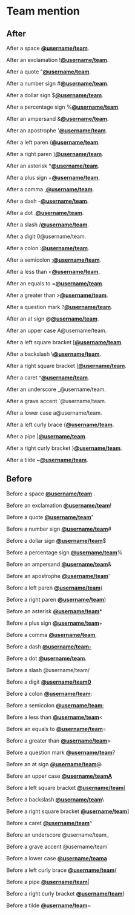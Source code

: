 # Team mention

## After

After a space [**@username/team**](https://github.com/username/team).

After an exclamation \![**@username/team**](https://github.com/username/team).

After a quote "[**@username/team**](https://github.com/username/team).

After a number sign #[**@username/team**](https://github.com/username/team).

After a dollar sign $[**@username/team**](https://github.com/username/team).

After a percentage sign %[**@username/team**](https://github.com/username/team).

After an ampersand &[**@username/team**](https://github.com/username/team).

After an apostrophe '[**@username/team**](https://github.com/username/team).

After a left paren ([**@username/team**](https://github.com/username/team).

After a right paren )[**@username/team**](https://github.com/username/team).

After an asterisk \*[**@username/team**](https://github.com/username/team).

After a plus sign +[**@username/team**](https://github.com/username/team).

After a comma ,[**@username/team**](https://github.com/username/team).

After a dash -[**@username/team**](https://github.com/username/team).

After a dot .[**@username/team**](https://github.com/username/team).

After a slash /[**@username/team**](https://github.com/username/team).

After a digit 0@username/team.

After a colon :[**@username/team**](https://github.com/username/team).

After a semicolon ;[**@username/team**](https://github.com/username/team).

After a less than &lt;[**@username/team**](https://github.com/username/team).

After an equals to =[**@username/team**](https://github.com/username/team).

After a greater than >[**@username/team**](https://github.com/username/team).

After a question mark ?[**@username/team**](https://github.com/username/team).

After an at sign @[**@username/team**](https://github.com/username/team).

After an upper case A@username/team.

After a left square bracket \[[**@username/team**](https://github.com/username/team).

After a backslash \\[**@username/team**](https://github.com/username/team).

After a right square bracket ][**@username/team**](https://github.com/username/team).

After a caret ^[**@username/team**](https://github.com/username/team).

After an underscore \_@username/team.

After a grave accent \`@username/team.

After a lower case a@username/team.

After a left curly brace {[**@username/team**](https://github.com/username/team).

After a pipe |[**@username/team**](https://github.com/username/team).

After a right curly bracket }[**@username/team**](https://github.com/username/team).

After a tilde ~[**@username/team**](https://github.com/username/team).

## Before

Before a space [**@username/team**](https://github.com/username/team) .

Before an exclamation [**@username/team**](https://github.com/username/team)!

Before a quote [**@username/team**](https://github.com/username/team)"

Before a number sign [**@username/team**](https://github.com/username/team)#

Before a dollar sign [**@username/team**](https://github.com/username/team)$

Before a percentage sign [**@username/team**](https://github.com/username/team)%

Before an ampersand [**@username/team**](https://github.com/username/team)&

Before an apostrophe [**@username/team**](https://github.com/username/team)'

Before a left paren [**@username/team**](https://github.com/username/team)(

Before a right paren [**@username/team**](https://github.com/username/team))

Before an asterisk [**@username/team**](https://github.com/username/team)\*

Before a plus sign [**@username/team**](https://github.com/username/team)+

Before a comma [**@username/team**](https://github.com/username/team),

Before a dash [**@username/team-**](https://github.com/username/team-)

Before a dot [**@username/team**](https://github.com/username/team).

Before a slash @username/team/

Before a digit [**@username/team0**](https://github.com/username/team0)

Before a colon [**@username/team**](https://github.com/username/team):

Before a semicolon [**@username/team**](https://github.com/username/team);

Before a less than [**@username/team**](https://github.com/username/team)&lt;

Before an equals to [**@username/team**](https://github.com/username/team)=

Before a greater than [**@username/team**](https://github.com/username/team)>

Before a question mark [**@username/team**](https://github.com/username/team)?

Before an at sign [**@username/team**](https://github.com/username/team)@

Before an upper case [**@username/teamA**](https://github.com/username/teamA)

Before a left square bracket [**@username/team**](https://github.com/username/team)\[

Before a backslash [**@username/team**](https://github.com/username/team)\\

Before a right square bracket [**@username/team**](https://github.com/username/team)]

Before a caret [**@username/team**](https://github.com/username/team)^

Before an underscore @username/team\_

Before a grave accent @username/team\`

Before a lower case [**@username/teama**](https://github.com/username/teama)

Before a left curly brace [**@username/team**](https://github.com/username/team){

Before a pipe [**@username/team**](https://github.com/username/team)\|

Before a right curly bracket [**@username/team**](https://github.com/username/team)}

Before a tilde [**@username/team**](https://github.com/username/team)~
